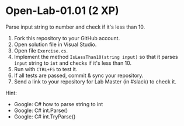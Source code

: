 # Open-Lab-01.01 (2 XP)
Parse input string to number and check if it's less than 10.

1. Fork this repository to your GitHub account.
2. Open solution file in Visual Studio.
3. Open file `Exercise.cs`.
4. Implement the method `IsLessThan10(string input)` so that it parses `input` string to `int` and checks if it's less than 10.
5. Run with `CTRL+F5` to test it.
6. If all tests are passed, commit & sync your repository.
7. Send a link to your repository for Lab Master (in #slack) to check it.

Hint: 
* Google: C# how to parse string to int
* Google: C# int.Parse()
* Google: C# int.TryParse()
